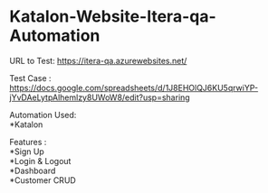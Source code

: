 # Katalon-Website-Itera-qa-Automation

URL to Test: https://itera-qa.azurewebsites.net/

Test Case : https://docs.google.com/spreadsheets/d/1J8EHOlQJ6KU5qrwiYP-jYvDAeLytpAlhemlzy8UWoW8/edit?usp=sharing <br>

Automation Used:<br>
*Katalon<br>

Features :<br>
*Sign Up <br>
*Login & Logout<br>
*Dashboard<br>
*Customer CRUD
